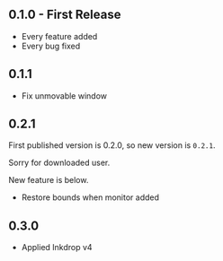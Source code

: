 ## 0.1.0 - First Release
* Every feature added
* Every bug fixed

## 0.1.1

* Fix unmovable window

## 0.2.1
First published version is 0.2.0, so new version is `0.2.1`.

Sorry for downloaded user.

New feature is below.

* Restore bounds when monitor added

## 0.3.0
* Applied Inkdrop v4

